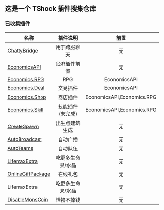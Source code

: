 ## 这是一个 TShock 插件搜集仓库

### 已收集插件

| 名称                                                                                                |     插件说明      |            前置            |
| --------------------------------------------------------------------------------------------------- | :---------------: | :------------------------: |
| [ChattyBridge](https://github.com/Controllerdestiny/TShockPlugin/tree/master/ChattyBridge)          |   用于跨服聊天    |             无             |
| [EconomicsAPI](https://github.com/Controllerdestiny/TShockPlugin/tree/masterEconomicsAPI)           |   经济插件前置    |             无             |
| [Economics.RPG](https://github.com/Controllerdestiny/TShockPlugin/tree/masterEconomics.RPG)         |        RPG        |        EconomicsAPI        |
| [Economics.Deal](https://github.com/Controllerdestiny/TShockPlugin/tree/masterEconomics.RPG)        |     交易插件      |        EconomicsAPI        |
| [Economics.Shop](https://github.com/Controllerdestiny/TShockPlugin/tree/masterEconomics.Shop)       |     商店插件      | EconomicsAPI,Economics.RPG |
| [Economics.Skill](https://github.com/Controllerdestiny/TShockPlugin/tree/masterEconomics.Skill)     | 技能插件(未完成)  | EconomicsAPI,Economics.RPG |
| [CreateSpawn](https://github.com/Controllerdestiny/TShockPlugin/tree/masterCreateSpawn)             |  出生点建筑生成   |             无             |
| [AutoBroadcast](https://github.com/Controllerdestiny/TShockPlugin/tree/masterAutoBroadcast)         |     自动广播      |             无             |
| [AutoTeams](https://github.com/Controllerdestiny/TShockPlugin/tree/masterAutoTeams)                 |     自动队伍      |             无             |
| [LifemaxExtra](https://github.com/Controllerdestiny/TShockPlugin/tree/masterLifemaxExtra)           | 吃更多生命果/水晶 |             无             |
| [OnlineGiftPackage](https://github.com/Controllerdestiny/TShockPlugin/tree/masterOnlineGiftPackage) |     在线礼包      |             无             |
| [LifemaxExtra](https://github.com/Controllerdestiny/TShockPlugin/tree/masterLifemaxExtra)           | 吃更多生命果/水晶 |             无             |
| [DisableMonsCoin](https://github.com/Controllerdestiny/TShockPlugin/tree/masterDisableMonsCoin)     |    怪物不掉钱     |             无             |

